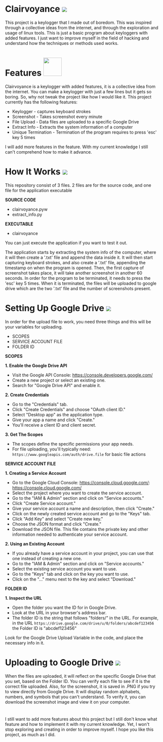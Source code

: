 <!--
![icons8-eye-48](https://github.com/Resonanc3/Clairvoyance/assets/79844632/6e384898-ae65-4181-be36-bf1358684f01)
![icons8-code-48](https://github.com/Resonanc3/Clairvoyance/assets/79844632/d5a9648a-3770-4e99-a40c-32c2f351fadb)
![icons8-feature-100](https://github.com/Resonanc3/Clairvoyance/assets/79844632/5d881271-d70e-4716-ac3d-ca4c42925f4e)
![icons8-google-drive-48](https://github.com/Resonanc3/Clairvoyance/assets/79844632/e59bb1d3-37e5-461e-9957-8034244b578f)
![icons8-upload-48](https://github.com/Resonanc3/Clairvoyance/assets/79844632/8229482f-9ecc-4fd8-84b3-cdb976232a22)
-->


# Clairvoyance <img src="https://github.com/Resonanc3/Clairvoyance/assets/79844632/6e384898-ae65-4181-be36-bf1358684f01">
This project is a keylogger that I made out of boredom. This was inspired through a collective ideas from the internet, and through the exploration and usage of linux tools.
This is just a basic program about keyloggers with added features. I just want to improve myself in the field of hacking and understand how the techniques or methods used works.

# Features <img src="https://github.com/Resonanc3/Clairvoyance/assets/79844632/5d881271-d70e-4716-ac3d-ca4c42925f4e" width=60px>
Clairvoyance is a keylogger with added features, it is a collective idea from the internet. You can make a keylogger with just a few lines but it gets so boring.
So, why not tweak the project like how I would like it. This project currently has the following features:
* Keylogger - captures keyboard strokes
* Screenshot - Takes screenshot every minute
* File Upload - Data files are uploaded to a specific Google Drive
* Extract Info - Extracts the system information of a computer
* Unique Termination - Termination of the program requires to press 'esc' key 5 times
  
I will add more features in the feature. With my current knowledge I still can't comprehend how to make it advance.

# How It Works <img src="https://github.com/Resonanc3/Clairvoyance/assets/79844632/d5a9648a-3770-4e99-a40c-32c2f351fadb">
This repository consist of 3 files. 2 files are for the source code, and one file for the application executable </br>

**SOURCE CODE**
* clairvoyance.pyw
* extract_info.py

**EXECUTABLE**
* clairvoyance

You can just execute the application if you want to test it out.

The application starts by extracting the system info of the computer, where it will then create a '.txt' file and append the data inside it.
It will then start capturing keyboard strokes, and also create a '.txt' file, appending the timestamp on when the program is opened.
Then, the first capture of screenshot takes place, it will take another screenshot in another 60 seconds.
In order for the program to be terminated, it needs to press the 'esc' key 5 times. When it is terminated, the files will be uploaded to google drive which are
the two '.txt' file and the number of screenshots present.

# Setting Up Google Drive <img src="https://github.com/Resonanc3/Clairvoyance/assets/79844632/e59bb1d3-37e5-461e-9957-8034244b578f">
In order for the upload file to work, you need three things and this will be your variables for uploading.
* SCOPES
* SERVICE ACCOUNT FILE
* FOLDER ID

**SCOPES**

**1. Enable the Google Drive API**
* Visit the Google API Console: https://console.developers.google.com/
* Create a new project or select an existing one.
* Search for "Google Drive API" and enable it.

**2. Create Credentials**
* Go to the "Credentials" tab.
* Click "Create Credentials" and choose "OAuth client ID."
* Select "Desktop app" as the application type.
* Give your app a name and click "Create."
* You'll receive a client ID and client secret.

**3. Get The Scopes**
* The scopes define the specific permissions your app needs.
* For file uploading, you'll typically need: ```https://www.googleapis.com/auth/drive.file``` for basic file actions

**SERVICE ACCOUNT FILE**

**1. Creating a Service Account**
* Go to the Google Cloud Console: https://console.cloud.google.com/: https://console.cloud.google.com/
* Select the project where you want to create the service account.
* Go to the "IAM & Admin" section and click on "Service accounts."
* Click "Create Service account."
* Give your service account a name and description, then click "Create."
* Click on the newly created service account and go to the "Keys" tab.
* Click "Add Key" and select "Create new key."
* Choose the JSON format and click "Create."
* Download the JSON file. This file contains the private key and other information needed to authenticate your service account.

**2. Using an Existing Account**
* If you already have a service account in your project, you can use that one instead of creating a new one.
* Go to the "IAM & Admin" section and click on "Service accounts."
* Select the existing service account you want to use.
* Go to the "Keys" tab and click on the key you want to use.
* Click on the "..." menu next to the key and select "Download."

**FOLDER ID**

**1. Inspect the URL**
* Open the folder you want the ID for in Google Drive.
* Look at the URL in your browser's address bar.
* The folder ID is the string that follows "folders/" in the URL. For example, in the URL ```https://drive.google.com/drive/u/0/folders/abcdef123456``` the Folder ID is "abcdef123456"

Look for the Google Drive Upload Variable in the code, and place the necessary info in it.

# Uploading to Google Drive <img src="https://github.com/Resonanc3/Clairvoyance/assets/79844632/8229482f-9ecc-4fd8-84b3-cdb976232a22">
When the files are uploaded, it will reflect on the specific Google Drive that you set, based on the Folder ID. You can verify each file to see if it is the correct file uploaded.
Also, for the screenshot, it is saved in .PNG if you try to view directly from Google Drive. It will display random alphabets, numbers, and symbols that you can't understand. 
To verify it, you can download the screenshot image and view it on your computer.

#
I still want to add more features about this project but I still don't know what feature and how to implement it with my current knowledge. Yet, I won't stop exploring and creating in order to improve myself.
I hope you like this project, as much as I did.
